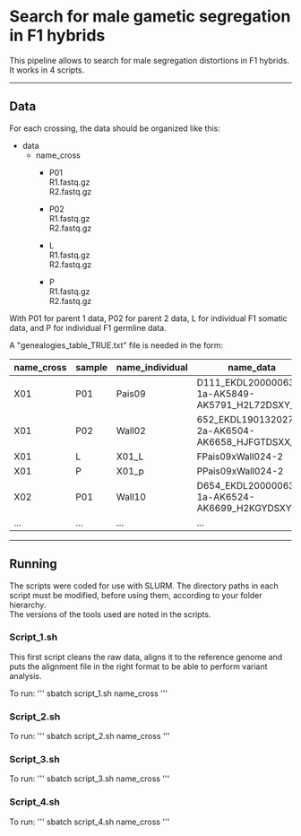 # Search for male gametic segregation in F1 hybrids

This pipeline allows to search for male segregation distortions in F1 hybrids. It works in 4 scripts.

----------------

## Data

For each crossing, the data should be organized like this:

* data
  * name_cross  
    * P01  
    R1.fastq.gz   
    R2.fastq.gz   

    * P02  
    R1.fastq.gz   
    R2.fastq.gz   

    * L  
    R1.fastq.gz   
    R2.fastq.gz   

    * P   
    R1.fastq.gz  
    R2.fastq.gz   

With P01 for parent 1 data, P02 for parent 2 data, L for individual F1 somatic data, and P for individual F1 germline data.

A "genealogies_table_TRUE.txt" file is needed in the form:

| name_cross | sample | name_individual | name_data |
| ---------- | -------| --------------- | --------- |
| X01        | P01    | Pais09          | D111_EKDL200000635-1a-AK5849-AK5791_H2L72DSXY_L4 |
| X01        | P02    | Wall02          | 652_EKDL190132027-2a-AK6504-AK6658_HJFGTDSXX_L2  |
| X01        | L      | X01_L           | FPais09xWall024-2                                |
| X01        | P      | X01_p           | PPais09xWall024-2                                |
| X02        | P01    | Wall10          | D654_EKDL200000637-1a-AK6524-AK6699_H2KGYDSXY_L4 |
| ...        | ...    | ...             | ...                                              |


----------------

## Running

The scripts were coded for use with SLURM. The directory paths in each script must be modified, before using them, according to your folder hierarchy.  
The versions of the tools used are noted in the scripts.

### Script_1.sh

This first script cleans the raw data, aligns it to the reference genome and puts the alignment file in the right format to be able to perform variant analysis.  

To run: 
'''
sbatch script_1.sh name_cross
'''

### Script_2.sh


To run:	
'''
sbatch script_2.sh name_cross
'''

### Script_3.sh


To run:	
'''
sbatch script_3.sh name_cross
'''

### Script_4.sh


To run:	
'''
sbatch script_4.sh name_cross
'''
